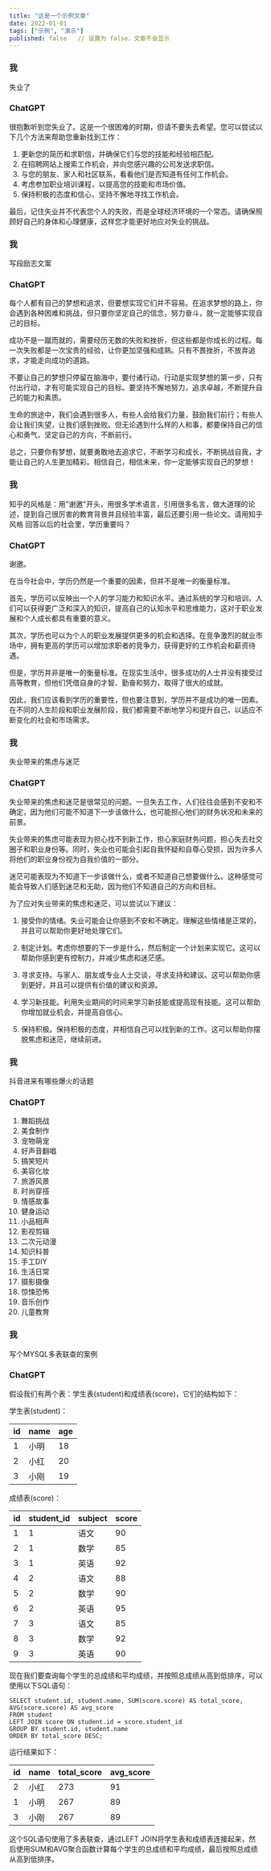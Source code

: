 ```yaml
---
title: "这是一个示例文章"
date: 2022-01-01
tags: ["示例", "演示"]
published: false   // 设置为 false，文章不会显示
---
```

### 我

失业了



### ChatGPT

很抱歉听到您失业了。这是一个很困难的时期，但请不要失去希望。您可以尝试以下几个方法来帮助您重新找到工作：

1. 更新您的简历和求职信，并确保它们与您的技能和经验相匹配。
2. 在招聘网站上搜索工作机会，并向您感兴趣的公司发送求职信。
3. 与您的朋友、家人和社区联系，看看他们是否知道有任何工作机会。
4. 考虑参加职业培训课程，以提高您的技能和市场价值。
5. 保持积极的态度和信心，坚持不懈地寻找工作机会。

最后，记住失业并不代表您个人的失败，而是全球经济环境的一个常态。请确保照顾好自己的身体和心理健康，这样您才能更好地应对失业的挑战。



### 我

写段励志文案



### ChatGPT

每个人都有自己的梦想和追求，但要想实现它们并不容易。在追求梦想的路上，你会遇到各种困难和挑战，但只要你坚定自己的信念，努力奋斗，就一定能够实现自己的目标。

成功不是一蹴而就的，需要经历无数的失败和挫折，但这些都是你成长的过程。每一次失败都是一次宝贵的经验，让你更加坚强和成熟。只有不畏挫折，不放弃追求，才能走向成功的道路。

不要让自己的梦想只停留在脑海中，要付诸行动。行动是实现梦想的第一步，只有付出行动，才有可能实现自己的目标。要坚持不懈地努力，追求卓越，不断提升自己的能力和素质。

生命的旅途中，我们会遇到很多人，有些人会给我们力量，鼓励我们前行；有些人会让我们失望，让我们感到挫败。但无论遇到什么样的人和事，都要保持自己的信心和勇气，坚定自己的方向，不断前行。

总之，只要你有梦想，就要勇敢地去追求它，不断学习和成长，不断挑战自我，才能让自己的人生更加精彩。相信自己，相信未来，你一定能够实现自己的梦想！



### 我

知乎的风格是：用"谢邀"开头，用很多学术语言，引用很多名言，做大道理的论述，提到自己很厉害的教育背景并且经验丰富，最后还要引用一些论文。请用知乎风格 回答以后的社会里，学历重要吗？



### ChatGPT

谢邀。

在当今社会中，学历仍然是一个重要的因素，但并不是唯一的衡量标准。

首先，学历可以反映出一个人的学习能力和知识水平。通过系统的学习和培训，人们可以获得更广泛和深入的知识，提高自己的认知水平和思维能力，这对于职业发展和个人成长都具有重要的意义。

其次，学历也可以为个人的职业发展提供更多的机会和选择。在竞争激烈的就业市场中，拥有更高的学历可以增加求职者的竞争力，获得更好的工作机会和薪资待遇。

但是，学历并非是唯一的衡量标准。在现实生活中，很多成功的人士并没有接受过高等教育，但他们凭借自身的才智、勤奋和努力，取得了很大的成就。

因此，我们应该看到学历的重要性，但也要注意到，学历并不是成功的唯一因素。在不同的人生阶段和职业发展阶段，我们都需要不断地学习和提升自己，以适应不断变化的社会和市场需求。



### 我

失业带来的焦虑与迷茫



### ChatGPT

失业带来的焦虑和迷茫是很常见的问题。一旦失去工作，人们往往会感到不安和不确定，因为他们可能不知道下一步该做什么，也可能担心他们的财务状况和未来的前景。

失业带来的焦虑可能表现为担心找不到新工作，担心家庭财务问题，担心失去社交圈子和职业身份等。同时，失业也可能会引起自我怀疑和自尊心受损，因为许多人将他们的职业身份视为自我价值的一部分。

迷茫可能表现为不知道下一步该做什么，或者不知道自己想要做什么。这种感觉可能会导致人们感到迷茫和无助，因为他们不知道自己的方向和目标。

为了应对失业带来的焦虑和迷茫，可以尝试以下建议：

1. 接受你的情绪。失业可能会让你感到不安和不确定。理解这些情绪是正常的，并且可以帮助你更好地处理它们。

2. 制定计划。考虑你想要的下一步是什么，然后制定一个计划来实现它。这可以帮助你感到更有控制力，并减少焦虑和迷茫感。

3. 寻求支持。与家人、朋友或专业人士交谈，寻求支持和建议。这可以帮助你感到更好，并且可以提供有价值的建议和资源。

4. 学习新技能。利用失业期间的时间来学习新技能或提高现有技能。这可以帮助你增加就业机会，并提高自信心。

5. 保持积极。保持积极的态度，并相信自己可以找到新的工作。这可以帮助你摆脱焦虑和迷茫，继续前进。



### 我

抖音进来有哪些爆火的话题



### ChatGPT

1. 舞蹈挑战
2. 美食制作
3. 宠物萌宠
4. 好声音翻唱
5. 搞笑短片
6. 美容化妆
7. 旅游风景
8. 时尚穿搭
9. 情感故事
10. 健身运动
11. 小品相声
12. 影视剪辑
13. 二次元动漫
14. 知识科普
15. 手工DIY
16. 生活日常
17. 摄影摄像
18. 惊悚恐怖
19. 音乐创作
20. 儿童教育



### 我

写个MYSQL多表联查的案例



### ChatGPT

假设我们有两个表：学生表(student)和成绩表(score)，它们的结构如下：

学生表(student)：

| id   | name | age  |
| ---- | ---- | ---- |
| 1    | 小明 | 18   |
| 2    | 小红 | 20   |
| 3    | 小刚 | 19   |

成绩表(score)：

| id   | student_id | subject | score |
| ---- | ---------- | ------- | ----- |
| 1    | 1          | 语文    | 90    |
| 2    | 1          | 数学    | 85    |
| 3    | 1          | 英语    | 92    |
| 4    | 2          | 语文    | 88    |
| 5    | 2          | 数学    | 90    |
| 6    | 2          | 英语    | 95    |
| 7    | 3          | 语文    | 85    |
| 8    | 3          | 数学    | 92    |
| 9    | 3          | 英语    | 90    |

现在我们要查询每个学生的总成绩和平均成绩，并按照总成绩从高到低排序，可以使用以下SQL语句：

```
SELECT student.id, student.name, SUM(score.score) AS total_score, AVG(score.score) AS avg_score
FROM student 
LEFT JOIN score ON student.id = score.student_id 
GROUP BY student.id, student.name 
ORDER BY total_score DESC;
```

运行结果如下：

| id   | name | total_score | avg_score |
| ---- | ---- | ----------- | --------- |
| 2    | 小红 | 273         | 91        |
| 1    | 小明 | 267         | 89        |
| 3    | 小刚 | 267         | 89        |

这个SQL语句使用了多表联查，通过LEFT JOIN将学生表和成绩表连接起来，然后使用SUM和AVG聚合函数计算每个学生的总成绩和平均成绩，最后按照总成绩从高到低排序。